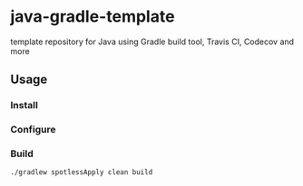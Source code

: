 # java-gradle-template
template repository for Java using Gradle build tool, Travis CI, Codecov and more

## Usage

### Install

### Configure

### Build
```
./gradlew spotlessApply clean build
```

